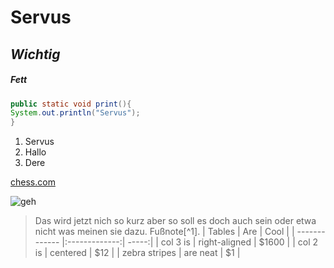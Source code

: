 # Servus
## *Wichtig*
##### **Fett**
```Java
public static void print(){
System.out.println("Servus");
}
```
1. Servus
2. Hallo
3. Dere

[chess.com](https://www.chess.com/member/thunderstrike3"Profil")

![geh](.image1.jpg "WElcome")

> Das wird jetzt nich so kurz aber so soll es doch auch sein oder etwa nicht was meinen sie dazu.
Fußnote[^1].
| Tables        | Are           | Cool  |
| ------------- |:-------------:| -----:|
| col 3 is      | right-aligned | $1600 |
| col 2 is      | centered      |   $12 |
| zebra stripes | are neat      |    $1 |
